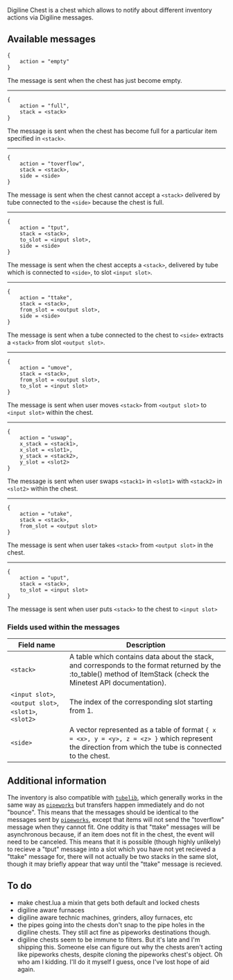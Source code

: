 Digiline Chest is a chest which allows to notify about different inventory actions via Digiline messages.

## Available messages

```
{
    action = "empty"
}
```
The message is sent when the chest has just become empty.

----------------------------

```
{
    action = "full",
    stack = <stack>
}
```
The message is sent when the chest has become full for a particular item specified in `<stack>`.

----------------------------

```
{
    action = "toverflow",
    stack = <stack>,
    side = <side>
}
```
The message is sent when the chest cannot accept a `<stack>` delivered by tube connected to the `<side>` because the chest is full.

----------------------------

```
{
    action = "tput",
    stack = <stack>,
    to_slot = <input slot>,
    side = <side>
}
```
The message is sent when the chest accepts a `<stack>`, delivered by tube which is connected to `<side>`, to slot `<input slot>`.

----------------------------

```
{
    action = "ttake",
    stack = <stack>,
    from_slot = <output slot>,
    side = <side>
}
```
The message is sent when a tube connected to the chest to `<side>` extracts a `<stack>` from slot `<output slot>`.

----------------------------

```
{
    action = "umove",
    stack = <stack>,
    from_slot = <output slot>,
    to_slot = <input slot>
}
```
The message is sent when user moves `<stack>` from `<output slot>` to `<input slot>` within the chest.

----------------------------

```
{
    action = "uswap",
    x_stack = <stack1>,
    x_slot = <slot1>,
    y_stack = <stack2>,
    y_slot = <slot2>
}
```
The message is sent when user swaps `<stack1>` in `<slot1>` with `<stack2>` in `<slot2>` within the chest.

----------------------------

```
{
    action = "utake",
    stack = <stack>,
    from_slot = <output slot>
}
```
The message is sent when user takes `<stack>` from `<output slot>` in the chest.

----------------------------

```
{
    action = "uput",
    stack = <stack>,
    to_slot = <input slot>
}
```
The message is sent when user puts `<stack>` to the chest to `<input slot>`

### Fields used within the messages

| Field name | Description |
| ---------- | ----------- |
| `<stack>` | A table which contains data about the stack, and corresponds to the format returned by the :to_table() method of ItemStack (check the Minetest API documentation). |
| `<input slot>`, `<output slot>`, `<slot1>`, `<slot2>` | The index of the corresponding slot starting from 1. |
| `<side>` | A vector represented as a table of format `{ x = <x>, y = <y>, z = <z> }` which represent the direction from which the tube is connected to the chest. |

## Additional information

The inventory is also compatible with [`tubelib`](https://github.com/joe7575/techpack/tree/master/tubelib), which generally works in the same way as [`pipeworks`](https://gitlab.com/VanessaE/pipeworks) but transfers happen immediately and do not "bounce". This means that the messages should be identical to the messages sent by [`pipeworks`](https://gitlab.com/VanessaE/pipeworks), except that items will not send the "toverflow" message when they cannot fit.
One oddity is that "ttake" messages will be asynchronous because, if an item does not fit in the chest, the event will need to be canceled. This means that it is possible (though highly unlikely) to recieve a "tput" message into a slot which you have not yet recieved a "ttake" message for, there will not actually be two stacks in the same slot, though it may briefly appear that way until the "ttake" message is recieved.

## To do

- make chest.lua a mixin that gets both default and locked chests
- digiline aware furnaces
- digiline aware technic machines, grinders, alloy furnaces, etc
- the pipes going into the chests don't snap to the pipe holes in the digiline chests. They still act fine as pipeworks destinations though.
- digiline chests seem to be immune to filters. But it's late and I'm shipping this. Someone else can figure out why the chests aren't acting like pipeworks chests, despite cloning the pipeworks chest's object. Oh who am I kidding. I'll do it myself I guess, once I've lost hope of aid again. 

